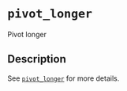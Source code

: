 # `pivot_longer`

Pivot longer


## Description

See [`pivot_longer`](#pivotlonger) for more details.


